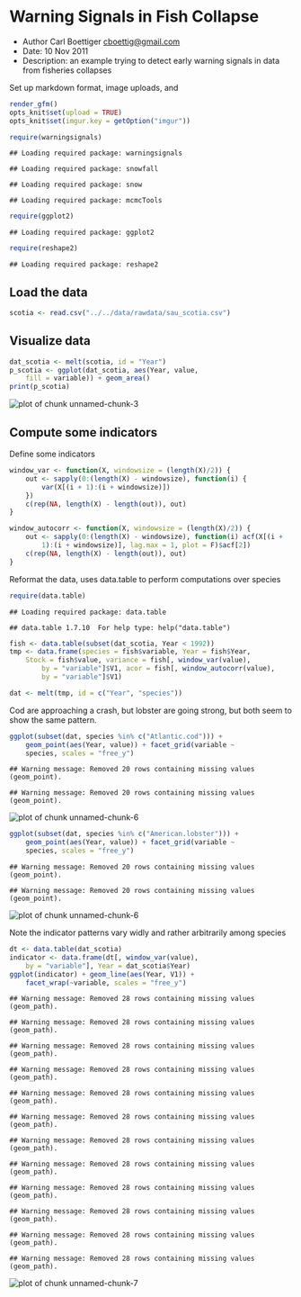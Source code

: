 

#  Warning Signals in Fish Collapse

 * Author Carl Boettiger <cboettig@gmail.com>
 * Date: 10 Nov 2011
 * Description: an example trying to detect early warning signals
  in data from fisheries collapses

Set up markdown format, image uploads, and 


```r
render_gfm()
opts_knit$set(upload = TRUE)
opts_knit$set(imgur.key = getOption("imgur"))

require(warningsignals)
```



```
## Loading required package: warningsignals
```



```
## Loading required package: snowfall
```



```
## Loading required package: snow
```



```
## Loading required package: mcmcTools
```



```r
require(ggplot2)
```



```
## Loading required package: ggplot2
```



```r
require(reshape2)
```



```
## Loading required package: reshape2
```





## Load the data 


```r
scotia <- read.csv("../../data/rawdata/sau_scotia.csv")
```




## Visualize data 



```r
dat_scotia <- melt(scotia, id = "Year")
p_scotia <- ggplot(dat_scotia, aes(Year, value, 
    fill = variable)) + geom_area()
print(p_scotia)
```

![plot of chunk unnamed-chunk-3](http://i.imgur.com/Tpjp0.png) 


## Compute some indicators

Define some indicators


```r
window_var <- function(X, windowsize = (length(X)/2)) {
    out <- sapply(0:(length(X) - windowsize), function(i) {
        var(X[(i + 1):(i + windowsize)])
    })
    c(rep(NA, length(X) - length(out)), out)
}

window_autocorr <- function(X, windowsize = (length(X)/2)) {
    out <- sapply(0:(length(X) - windowsize), function(i) acf(X[(i + 
        1):(i + windowsize)], lag.max = 1, plot = F)$acf[2])
    c(rep(NA, length(X) - length(out)), out)
}
```




Reformat the data, uses data.table to perform computations over species


```r
require(data.table)
```



```
## Loading required package: data.table
```



```
## data.table 1.7.10  For help type: help("data.table")
```



```r
fish <- data.table(subset(dat_scotia, Year < 1992))
tmp <- data.frame(species = fish$variable, Year = fish$Year, 
    Stock = fish$value, variance = fish[, window_var(value), 
        by = "variable"]$V1, acor = fish[, window_autocorr(value), 
        by = "variable"]$V1)

dat <- melt(tmp, id = c("Year", "species"))
```




Cod are approaching a crash, but lobster are going strong, but both seem to show the same pattern.  


```r
ggplot(subset(dat, species %in% c("Atlantic.cod"))) + 
    geom_point(aes(Year, value)) + facet_grid(variable ~ 
    species, scales = "free_y")
```



```
## Warning message: Removed 20 rows containing missing values (geom_point).
```



```
## Warning message: Removed 20 rows containing missing values (geom_point).
```

![plot of chunk unnamed-chunk-6](http://i.imgur.com/czslO.png) 

```r
ggplot(subset(dat, species %in% c("American.lobster"))) + 
    geom_point(aes(Year, value)) + facet_grid(variable ~ 
    species, scales = "free_y")
```



```
## Warning message: Removed 20 rows containing missing values (geom_point).
```



```
## Warning message: Removed 20 rows containing missing values (geom_point).
```

![plot of chunk unnamed-chunk-6](http://i.imgur.com/BXcFG.png) 


Note the indicator patterns vary widly and rather arbitrarily among species 


```r
dt <- data.table(dat_scotia)
indicator <- data.frame(dt[, window_var(value), 
    by = "variable"], Year = dat_scotia$Year)
ggplot(indicator) + geom_line(aes(Year, V1)) + 
    facet_wrap(~variable, scales = "free_y")
```



```
## Warning message: Removed 28 rows containing missing values (geom_path).
```



```
## Warning message: Removed 28 rows containing missing values (geom_path).
```



```
## Warning message: Removed 28 rows containing missing values (geom_path).
```



```
## Warning message: Removed 28 rows containing missing values (geom_path).
```



```
## Warning message: Removed 28 rows containing missing values (geom_path).
```



```
## Warning message: Removed 28 rows containing missing values (geom_path).
```



```
## Warning message: Removed 28 rows containing missing values (geom_path).
```



```
## Warning message: Removed 28 rows containing missing values (geom_path).
```



```
## Warning message: Removed 28 rows containing missing values (geom_path).
```



```
## Warning message: Removed 28 rows containing missing values (geom_path).
```



```
## Warning message: Removed 28 rows containing missing values (geom_path).
```



```
## Warning message: Removed 28 rows containing missing values (geom_path).
```

![plot of chunk unnamed-chunk-7](http://i.imgur.com/vcYzx.png) 







